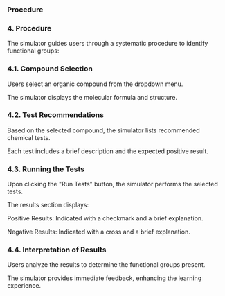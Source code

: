### Procedure
### 4. Procedure 
The simulator guides users through a systematic procedure to identify functional groups:

### 4.1. Compound Selection
Users select an organic compound from the dropdown menu.

The simulator displays the molecular formula and structure.

### 4.2. Test Recommendations
Based on the selected compound, the simulator lists recommended chemical tests.

Each test includes a brief description and the expected positive result.

### 4.3. Running the Tests
Upon clicking the "Run Tests" button, the simulator performs the selected tests.

The results section displays:

Positive Results: Indicated with a checkmark and a brief explanation.

Negative Results: Indicated with a cross and a brief explanation.

### 4.4. Interpretation of Results
Users analyze the results to determine the functional groups present.

The simulator provides immediate feedback, enhancing the learning experience.

